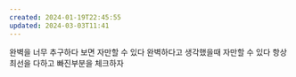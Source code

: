 ```yaml
---
created: 2024-01-19T22:45:55
updated: 2024-03-03T11:41
---
```

완벽을 너무 추구하다 보면 자만할 수 있다
완벽하다고 생각했을때 자만할 수 있다
항상 최선을 다하고 빠진부분을 체크하자